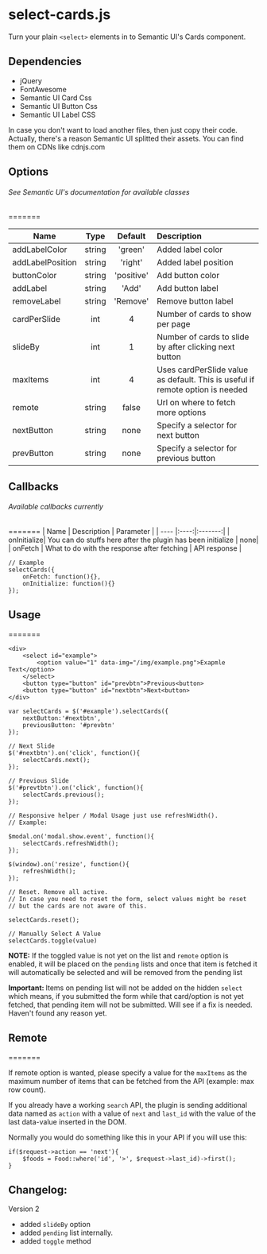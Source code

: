 # select-cards.js

Turn your plain `<select>` elements in to Semantic UI's Cards component.

## Dependencies
- jQuery
- FontAwesome
- Semantic UI Card Css
- Semantic UI Button Css
- Semantic UI Label CSS

In case you don't want to load another files, then just copy their code.
Actually, there's a reason Semantic UI splitted their assets. You can find them on CDNs like cdnjs.com

## Options
###### See Semantic UI's documentation for available classes
=======

| Name | Type |	Default |	Description |
| ---- |:----:|:-------:|:----------- |
| addLabelColor | string | 'green' | Added label color |
| addLabelPosition | string | 'right' | Added label position |
| buttonColor | string | 'positive' | Add button color |
| addLabel | string | 'Add' | Add button label |
| removeLabel |string|'Remove'| Remove button label|
| cardPerSlide | int | 4 | Number of cards to show per page |
| slideBy | int | 1 | Number of cards to slide by after clicking next button |
| maxItems | int | 4 | Uses cardPerSlide value as default. This is useful if remote option is needed|
| remote | string | false | Url on where to fetch more options |
| nextButton | string| none | Specify a selector for next button |
| prevButton | string | none| Specify a selector for previous button|

## Callbacks
###### Available callbacks currently
=======
| Name | Description |	Parameter |
| ---- |:----:|:-------:|
| onInitialize| You can do stuffs here after the plugin has been initialize | none|
| onFetch | What to do with the response after fetching | API response |

```
// Example
selectCards({
    onFetch: function(){},
    onInitialize: function(){}
});
```

## Usage
=======

```
<div>
    <select id="example">
        <option value="1" data-img="/img/example.png">Exapmle Text</option>
    </select>
    <button type="button" id="prevbtn">Previous<button>
    <button type="button" id="nextbtn">Next<button>
</div>
    
var selectCards = $('#example').selectCards({
    nextButton:'#nextbtn',
    previousButton: '#prevbtn'
});

// Next Slide
$('#nextbtn').on('click', function(){
    selectCards.next();
});

// Previous Slide
$('#prevtbtn').on('click', function(){
    selectCards.previous();
});

// Responsive helper / Modal Usage just use refreshWidth().
// Example:

$modal.on('modal.show.event', function(){
    selectCards.refreshWidth();
});

$(window).on('resize', function(){
    refreshWidth();
});

// Reset. Remove all active.
// In case you need to reset the form, select values might be reset
// but the cards are not aware of this.

selectCards.reset();

// Manually Select A Value
selectCards.toggle(value)

```

<b>NOTE:</b>
If the toggled value is not yet on the list and `remote` option is enabled, it will be placed on the `pending` lists and once that item is fetched it will automatically be selected and will be removed from the pending list

<b>Important: </b> Items on pending list will not be added on the hidden `select` which means, if you submitted the form while that card/option is not yet fetched, that pending item will not be submitted. Will see if a fix is needed. Haven't found any reason yet.


## Remote
=======

If remote option is wanted, please specify a value for the `maxItems` as the maximum number of items that can be fetched from the API (example: max row count).

If you already have a working `search` API, the plugin is sending additional data named as `action` with a value of `next` and `last_id` with the value of the last data-value inserted in the DOM.

Normally you would do something like this in your API if you will use this:
```
if($request->action == 'next'){
    $foods = Food::where('id', '>', $request->last_id)->first();
}
```

## Changelog:

Version 2
- added `slideBy` option
- added `pending` list internally.
- added `toggle` method
